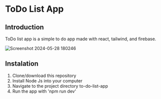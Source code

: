 # ToDo List App

## Introduction
  ToDo list app is a simple to do app made with react, tailwind, and firebase.
  
![Screenshot 2024-05-28 180246](https://github.com/Alvin-Saputra/Simple-ToDo-List-App/assets/145079710/3dd3ffba-e778-443b-abb4-8290c92f1f59)


## Instalation
  1. Clone/download this repository
  2. Install Node Js into your computer
  3. Navigate to the project directory to-do-list-app
  4. Run the app with 'npm run dev'
